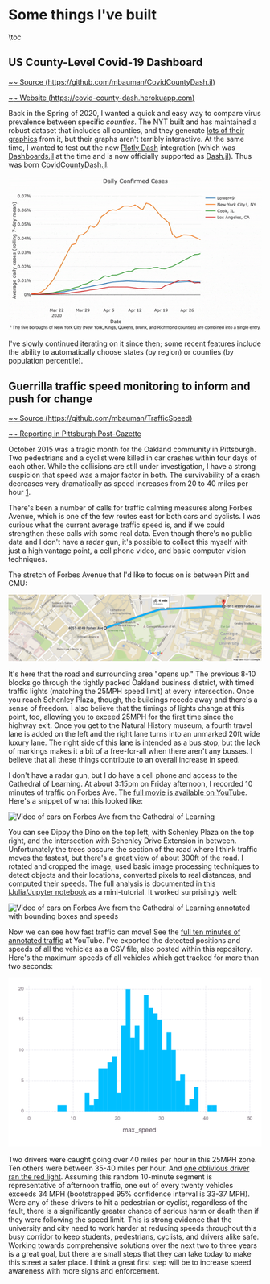 # Some things I've built

\toc

## US County-Level Covid-19 Dashboard

[~~~<i class="fab fa-github" title="Source code"></i>~~~ Source (https://github.com/mbauman/CovidCountyDash.jl)][CovidCountyDash.jl]

[~~~<i class="fas fa-external-link-alt"></i>~~~ Website (https://covid-county-dash.herokuapp.com)](https://covid-county-dash.herokuapp.com)

Back in the Spring of 2020, I wanted a quick and easy way to compare virus prevalence
between specific _counties_. The NYT built and has maintained a robust dataset that includes
all counties, and they generate [lots of their graphics] from it, but their graphs aren't
terribly interactive. At the same time, I wanted to test out the new [Plotly Dash]
integration (which was [Dashboards.jl] at the time and is now officially supported as
[Dash.jl]). Thus was born [CovidCountyDash.jl][CovidCountyDash.jl]:

![example screenshot from covid-county-dash.herokuapp.com](/assets/projects/covid-county-gif.gif)

I've slowly continued iterating on it since then; some recent features include the ability
to automatically choose states (by region) or counties (by population percentile).

## Guerrilla traffic speed monitoring to inform and push for change

[~~~<i class="fab fa-github" title="Source code"></i>~~~ Source (https://github.com/mbauman/TrafficSpeed)][TrafficSpeed]

[~~~<i class="far fa-newspaper"></i>~~~ Reporting in Pittsburgh Post-Gazette](https://www.post-gazette.com/news/transportation/2015/11/19/Pitt-student-s-study-on-Oakland-traffic-patterns-sparks-citywide-safety-effort/stories/201511180023)

October 2015 was a tragic month for the Oakland community in Pittsburgh. Two pedestrians and a
cyclist were killed in car crashes within four days of each other. While the collisions are
still under investigation, I have a strong suspicion that speed was a major factor in both.
The survivability of a crash decreases very dramatically as speed increases from 20 to 40
miles per hour [1](http://humantransport.org/sidewalks/SpeedKills.htm).

There's been a number of calls for traffic calming measures along Forbes Avenue, which is
one of the few routes east for both cars and cyclists. I was curious what the current
average traffic speed is, and if we could strengthen these calls with some real data. Even
though there's no public data and I don't have a radar gun, it's possible to collect this
myself with just a high vantage point, a cell phone video, and basic computer vision
techniques.

The stretch of Forbes Avenue that I'd like to focus on is between Pitt and CMU:

![Map of Forbes Ave between Pitt and CMU](/assets/projects/overviewmap.png)

It's here that the road and surrounding area "opens up." The previous 8-10 blocks go through
the tightly packed Oakland business district, with timed traffic lights (matching the 25MPH
speed limit) at every intersection. Once you reach Schenley Plaza, though, the buildings
recede away and there's a sense of freedom. I also believe that the timings of lights change
at this point, too, allowing you to exceed 25MPH for the first time since the highway exit.
Once you get to the Natural History museum, a fourth travel lane is added on the left and
the right lane turns into an unmarked 20ft wide luxury lane. The right side of this lane is
intended as a bus stop, but the lack of markings makes it a bit of a free-for-all when there
aren't any busses. I believe that all these things contribute to an overall increase in
speed.

I don't have a radar gun, but I do have a cell phone and access to the Cathedral of
Learning. At about 3:15pm on Friday afternoon, I recorded 10 minutes of traffic on Forbes
Ave. The [full movie is available on YouTube]. Here's a snippet of what this looked like:

![Video of cars on Forbes Ave from the Cathedral of Learning](/assets/projects/movieclip.gif)

You can see Dippy the Dino on the top left, with Schenley Plaza on the top right, and the
intersection with Schenley Drive Extension in between. Unfortunately the trees obscure the
section of the road where I think traffic moves the fastest, but there's a great view of
about 300ft of the road. I rotated and cropped the image, used basic image processing
techniques to detect objects and their locations, converted pixels to real distances, and
computed their speeds. The full analysis is documented in [this IJulia/Jupyter notebook] as a
mini-tutorial. It worked surprisingly well:

![Video of cars on Forbes Ave from the Cathedral of Learning annotated with bounding boxes and speeds](/assets/projects/processedclip.gif)

Now we can see how fast traffic can move! See the [full ten minutes of annotated traffic] at
YouTube. I've exported the detected positions and speeds of all the vehicles as a CSV file,
also posted within this repository. Here's the maximum speeds of all vehicles which got
tracked for more than two seconds:

![Histogram of maximum speeds](/assets/projects/max_speeds.png)

Two drivers were caught going over 40 miles per hour in this 25MPH zone. Ten others were
between 35-40 miles per hour. And [one oblivious driver ran the red light]. Assuming this
random 10-minute segment is representative of afternoon traffic, one out of every twenty
vehicles exceeds 34 MPH (bootstrapped 95% confidence interval is 33-37 MPH). Were any of
these drivers to hit a pedestrian or cyclist, regardless of the fault, there is a
significantly greater chance of serious harm or death than if they were following the speed
limit. This is strong evidence that the university and city need to work harder at reducing
speeds throughout this busy corridor to keep students, pedestrians, cyclists, and drivers
alike safe. Working towards comprehensive solutions over the next two to three years is a
great goal, but there are small steps that they can take today to make this street a safer
place. I think a great first step will be to increase speed awareness with more signs and
enforcement.


[lots of their graphics]: https://www.nytimes.com/interactive/2020/us/coronavirus-us-cases.html
[Plotly Dash]: https://dash.plotly.com
[Dashboards.jl]: https://github.com/waralex/Dashboards.jl
[Dash.jl]: https://github.com/plotly/dash.jl
[CovidCountyDash.jl]: https://github.com/mbauman/CovidCountyDash.jl
[full movie is available on YouTube]: https://youtu.be/R8jttmhTTUE
[this IJulia/Jupyter notebook]: https://nbviewer.jupyter.org/github/mbauman/TrafficSpeed/blob/master/TrafficSpeed.ipynb
[full ten minutes of annotated traffic]: https://youtu.be/jwVxQ7OcNyk
[one oblivious driver ran the red light]: https://www.youtube.com/watch?v=jwVxQ7OcNyk#t=46
[TrafficSpeed]: https://github.com/mbauman/TrafficSpeed
